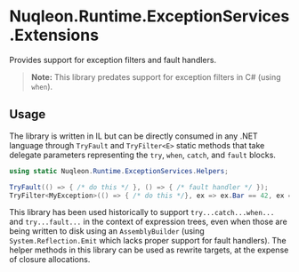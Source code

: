 # Nuqleon.Runtime.ExceptionServices.Extensions

Provides support for exception filters and fault handlers.

> **Note:** This library predates support for exception filters in C# (using `when`).

## Usage

The library is written in IL but can be directly consumed in any .NET language through `TryFault` and `TryFilter<E>` static methods that take delegate parameters representing the `try`, `when`, `catch`, and `fault` blocks.

```csharp
using static Nuqleon.Runtime.ExceptionServices.Helpers;

TryFault(() => { /* do this */ }, () => { /* fault handler */ });
TryFilter<MyException>(() => { /* do this */}, ex => ex.Bar == 42, ex => { /* exception handler */ })
```

This library has been used historically to support `try...catch...when...` and `try...fault...` in the context of expression trees, even when those are being written to disk using an `AssemblyBuilder` (using `System.Reflection.Emit` which lacks proper support for fault handlers). The helper methods in this library can be used as rewrite targets, at the expense of closure allocations.
